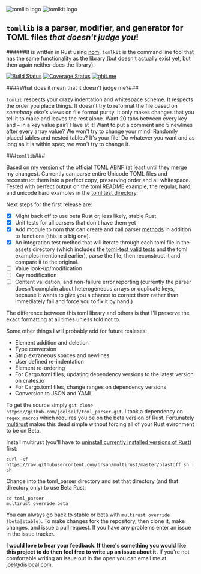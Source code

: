 ![tomllib logo](https://dislocal.com/wp-content/uploads/2016/01/tomllib_logo1.svg)   ![tomlkit logo](https://dislocal.com/wp-content/uploads/2016/01/tomlkit_logo1.svg?number=1)

## `tomllib` is a parser, modifier, and generator for TOML files ***that doesn't judge you***! 

######It is written in Rust using [nom](https://github.com/Geal/nom). `tomlkit` is the command line tool that has the same functionality as the library  (but doesn't actually exist yet, but then again neither does the library).

[![Build Status](https://travis-ci.org/joelself/toml_parser.svg?branch=master)](https://travis-ci.org/joelself/toml_parser) [![Coverage Status](https://coveralls.io/repos/joelself/toml_parser/badge.svg?branch=master&service=github)](https://coveralls.io/github/joelself/toml_parser?branch=master) [![ghit.me](https://ghit.me/badge.svg?repo=joelself/toml_parser)](https://ghit.me/repo/joelself/toml_parser)

####What does it mean that it doesn't judge me?###

`tomlib` respects your crazy indentation and whitespace scheme. It respects the order you place things. It doesn't try to reformat the file based on *somebody else's* views on file format purity. It only makes changes that you tell it to make and leaves the rest alone. Want 20 tabs between every key and `=` in a key value pair? Have at it! Want to put a comment and 5 newlines after every array value? We won't try to change your mind! Randomly placed tables and nested tables? It's your file! Do whatever you want and as long as it is within spec; we won't try to change it.

###`tomllib`###

Based on [my version](https://github.com/joelself/toml/blob/abnf/toml.abnf) of the official [TOML ABNF](https://github.com/toml-lang/toml/blob/abnf/toml.abnf#L54) (at least until they merge my changes). Currently can parse entire Unicode TOML files and reconstruct them into a perfect copy, preserving order and all whitespace. Tested with perfect output on the toml README example, the regular, hard, and unicode hard examples in the [toml test directory](https://github.com/toml-lang/toml/tree/master/tests).

Next steps for the first release are:
- [x] Might back off to use beta Rust or, less likely, stable Rust
- [x] Unit tests for all parsers that don't have them yet
- [x] Add module to nom that can create and call parser [methods](http://stackoverflow.com/questions/155609/difference-between-a-method-and-a-function) in addition to functions (this is a big one).
- [x] An integration test method that will iterate through each toml file in the assets directory (which includes the [toml-test valid tests](https://github.com/BurntSushi/toml-test/tree/master/tests/valid) and the toml examples mentioned earlier), parse the file, then reconstruct it and compare it to the original.
- [ ] Value look-up/modification
- [ ] Key modification
- [ ] Content validation, and non-failure error reporting (currently the parser doesn't complain about heterogeneous arrays or duplicate keys, because it wants to give you a chance to correct them rather than immediately fail and force you to fix it by hand.)

The difference between this toml library and others is that I'll preserve the exact formatting at all times unless told not to.

Some other things I will probably add for future realeses:
* Element addition and deletion
* Type conversion
* Strip extraneous spaces and newlines
* User defined re-indentation
* Element re-ordering
* For Cargo.toml files, updating dependency versions to the latest version on crates.io
* For Cargo.toml files, change ranges on dependency versions
* Conversion to JSON and YAML

To get the source simply ```git clone https://github.com/joelself/toml_parser.git```.
I took a dependency on `regex_macros` which requires you be on the beta version of Rust. Fortunately [multirust](https://github.com/brson/multirust) makes this dead simple without forcing all of your Rust evironment to be on Beta.

Install multirust (you'll have to [uninstall currently installed versions of Rust](https://doc.rust-lang.org/book/installing-rust.html#uninstalling)) first:

```shell
curl -sf https://raw.githubusercontent.com/brson/multirust/master/blastoff.sh | sh
```
Change into the toml_parser directory and set that directory (and that directory only) to use Beta Rust:

```shell
cd toml_parser
multirust override beta
```

You can always go back to stable or beta with ```multirust override (beta|stable)```.
To make changes fork the repository, then clone it, make changes, and issue a pull request. If you have any problems enter an issue in the issue tracker.

**I would love to hear your feedback. If there's something you would like this project to do then feel free to write up an issue about it.** If you're not comfortable writing an issue out in the open you can email me at <joel@dislocal.com>.
